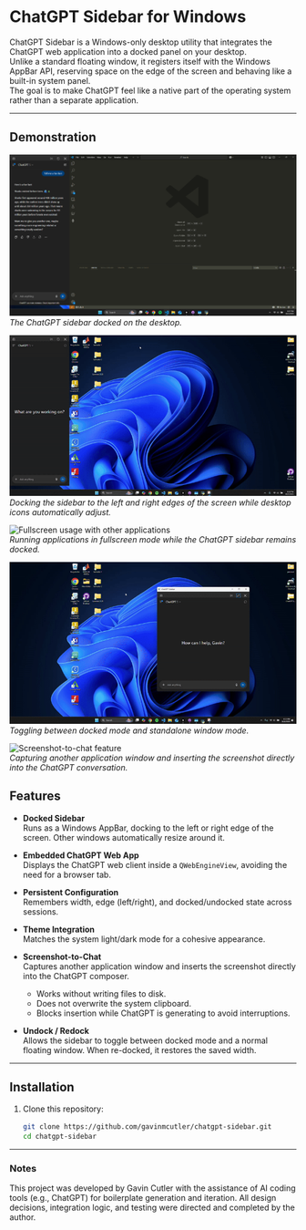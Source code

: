 # ChatGPT Sidebar for Windows

ChatGPT Sidebar is a Windows-only desktop utility that integrates the ChatGPT web application into a docked panel on your desktop.  
Unlike a standard floating window, it registers itself with the Windows AppBar API, reserving space on the edge of the screen and behaving like a built-in system panel.  
The goal is to make ChatGPT feel like a native part of the operating system rather than a separate application.

---

## Demonstration

![Sidebar screenshot](assets/img1.png)  
*The ChatGPT sidebar docked on the desktop.*

![Docking demo – left and right edges](assets/gif1.gif)  
*Docking the sidebar to the left and right edges of the screen while desktop icons automatically adjust.*

![Fullscreen usage with other applications](assets/gif2.gif)  
*Running applications in fullscreen mode while the ChatGPT sidebar remains docked.*

![Switching between docked and windowed mode](assets/gif3.gif)  
*Toggling between docked mode and standalone window mode.*

![Screenshot-to-chat feature](assets/gif4.gif)  
*Capturing another application window and inserting the screenshot directly into the ChatGPT conversation.*

## Features

- **Docked Sidebar**  
  Runs as a Windows AppBar, docking to the left or right edge of the screen. Other windows automatically resize around it.

- **Embedded ChatGPT Web App**  
  Displays the ChatGPT web client inside a `QWebEngineView`, avoiding the need for a browser tab.

- **Persistent Configuration**  
  Remembers width, edge (left/right), and docked/undocked state across sessions.

- **Theme Integration**  
  Matches the system light/dark mode for a cohesive appearance.

- **Screenshot-to-Chat**  
  Captures another application window and inserts the screenshot directly into the ChatGPT composer.  
  - Works without writing files to disk.  
  - Does not overwrite the system clipboard.  
  - Blocks insertion while ChatGPT is generating to avoid interruptions.

- **Undock / Redock**  
  Allows the sidebar to toggle between docked mode and a normal floating window. When re-docked, it restores the saved width.

---

## Installation

1. Clone this repository:
   ```bash
   git clone https://github.com/gavinmcutler/chatgpt-sidebar.git
   cd chatgpt-sidebar

---

### Notes
This project was developed by Gavin Cutler with the assistance of AI coding tools (e.g., ChatGPT) for boilerplate generation and iteration. All design decisions, integration logic, and testing were directed and completed by the author.
